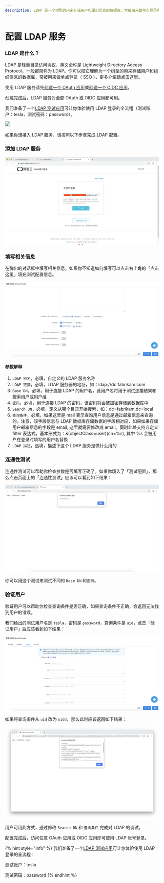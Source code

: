 ```yaml
---
description: LDAP 是一个树型的用来存储用户和组织信息的数据库，常被用来做单点登录和组织架构管理。
---
```


# 配置 LDAP 服务

### LDAP 是什么？ <a id="ldap-&#x662F;&#x4EC0;&#x4E48;&#xFF1F;"></a>

LDAP 是轻量目录访问协议，英文全称是 Lightweight Directory Access Protocol，一般都简称为 LDAP。你可以把它理解为一个树型的用来存储用户和组织信息的数据库，常被用来做单点登录（ SSO ），更多介绍请[点击这里](https://baike.baidu.com/item/LDAP/2875565)。

使用 LDAP 服务请先[创建一个 OAuth 应用](../oauth2/create-oauth2.md)或[创建一个 OIDC 应用](../oidc/create-oidc.md#chuang-jian-oidc-ying-yong)。

创建完成后，LDAP 服务对全部 OAuth 或 OIDC 应用都可用。

我们准备了一个[LDAP 测试应用](https://ldap-test.authing.cn)可让你体验使用 LDAP 登录的全流程（测试账户：tesla，测试密码：password）。

![](https://usercontents.authing.cn/docs/oauth/ldap/ldap_test.png)

如果你想接入 LDAP 服务，请按照以下步骤完成 LDAP 配置。

### 添加 LDAP 服务 <a id="&#x6DFB;&#x52A0;-ldap-&#x670D;&#x52A1;"></a>

![](../../.gitbook/assets/image%20%28474%29.png)

### 填写相关信息 <a id="&#x586B;&#x5199;&#x76F8;&#x5173;&#x4FE1;&#x606F;"></a>

在弹出的对话框中填写相关信息，如果你不知道如何填写可以点击右上角的「点击这里」填充测试配置信息。

![](../../.gitbook/assets/image%20%28124%29.png)

#### 参数解释 <a id="&#x53C2;&#x6570;&#x89E3;&#x91CA;"></a>

1. `LDAP 别名`，必填，自定义的 LDAP 服务名称
2. `LDAP 链接`，必填，LDAP 服务器的地址，如：ldap://dc.fabrikam.com
3. `Base DN`，必填，用于连接 LDAP 的用户名，此用户名将用于测试连接结果和搜索用户或用户组
4. `密码`，必填，用于连接 LDAP 的密码，该密码将会被加密存储到数据库中
5. `Search DN`，必填，定义从哪个目录开始搜索，如：dc=fabrikam,dc=local
6. `查询条件`，必填，如果这里是 mail 表示查询用户信息是通过邮箱信息来查询的。注意，该字段信息与 LDAP 数据库存储数据的字段相对应，如果如果存储用户邮箱信息的字段是 email, 这里就需要修改成 email。同时此处支持自定义 filter 表达式，基本形式为：&\(objectClass=user\)\(cn=%s\), 其中 %s 会被用户在登录时填写的用户名替换
7. `LDAP 描述`，选填，描述下这个 LDAP 服务是做什么用的

### 连通性测试 <a id="&#x8FDE;&#x901A;&#x6027;&#x6D4B;&#x8BD5;"></a>

连通性测试可以帮助你检查参数是否填写正确了，如果你填入了「测试配置」，那么点击页面上的「连通性测试」应该可以看到如下结果：

![](../../.gitbook/assets/image%20%28595%29.png)

你可以用这个测试来测试不同的 `Base DN` 和`密码`。

### 验证用户 <a id="&#x9A8C;&#x8BC1;&#x7528;&#x6237;"></a>

验证用户可以帮助你检查查询条件是否正确，如果查询条件不正确，会返回无法找到用户的错误。

我们给出的测试用户名是 `tesla`，密码是 `password`，查询条件是 `uid`，点击「验证用户」后应该看到如下结果：

![](../../.gitbook/assets/image%20%2894%29.png)

如果将查询条件从 `uid` 改为 `uidd`，那么此时应该返回如下结果：

![](../../.gitbook/assets/image%20%28470%29.png)

用户可用此方式，通过修改 `Search DN` 和 `查询条件` 完成对 LDAP 的调试。

配置完成后，访问任意 OAuth 应用或 OIDC 应用即可使用 LDAP 账号登录。

{% hint style="info" %}
我们准备了一个[LDAP 测试应用](https://ldap-test.authing.cn)可让你体验使用 LDAP 登录的全流程：

测试账户：tesla

测试密码：password
{% endhint %}





